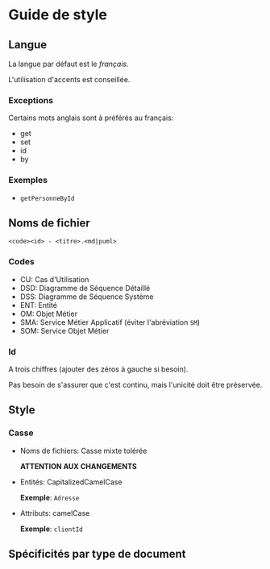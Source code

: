 # Guide de style

## Langue

La langue par défaut est le _français_.

L'utilisation d'accents est conseillée.

### Exceptions

Certains mots anglais sont à préférés au français:

- get
- set
- id
- by

### Exemples

- `getPersonneById`

## Noms de fichier

`<code><id> - <titre>.<md|puml>`

### Codes

- CU: Cas d'Utilisation
- DSD: Diagramme de Séquence Détaillé
- DSS: Diagramme de Séquence Système
- ENT: Entité
- OM: Objet Métier
- SMA: Service Métier Applicatif (éviter l'abréviation `SM`)
- SOM: Service Objet Métier

### Id

A trois chiffres (ajouter des zéros à gauche si besoin).

Pas besoin de s'assurer que c'est continu, mais l'unicité doit être préservée.

## Style

### Casse

- Noms de fichiers: Casse mixte tolérée
  
  **ATTENTION AUX CHANGEMENTS**

- Entités: CapitalizedCamelCase

  **Exemple**: `Adresse`

- Attributs: camelCase

  **Exemple**: `clientId`
  
## Spécificités par type de document

### 
